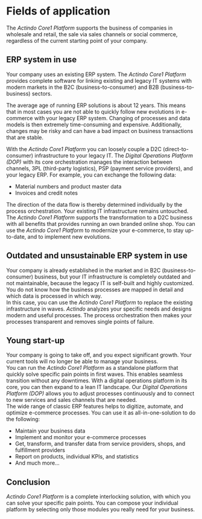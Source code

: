 # Fields of application

The *Actindo Core1 Platform* supports the business of companies in wholesale and retail, the sale via sales channels or social commerce, regardless of the current starting point of your company.


## ERP system in use

Your company uses an existing ERP system. The *Actindo Core1 Platform* provides complete software for linking existing and legacy IT systems with modern markets in the B2C (business-to-consumer) and B2B (business-to-business) sectors.   

The average age of running ERP solutions is about 12 years. This means that in most cases you are not able to quickly follow new evolutions in e-commerce with your legacy ERP system. Changing of processes and data models is then extremely time-consuming and expensive. Additionally, changes may be risky and can have a bad impact on business transactions that are stable. 

With the *Actindo Core1 Platform* you can loosely couple a D2C (direct-to-consumer) infrastructure to your legacy IT. The *Digital Operations Platform (DOP)* with its core orchestration manages the interaction between channels, 3PL (third-party logistics), PSP (payment service providers), and your legacy ERP. For example, you can exchange the following data:
- Material numbers and product master data
- Invoices and credit notes   

The direction of the data flow is thereby determined individually by the process orchestration. Your existing IT infrastructure remains untouched. 
The *Actindo Core1 Platform* supports the transformation to a D2C business with all benefits that provides running an own branded online shop. You can use the *Actindo Core1 Platform* to modernize your e-commerce, to stay up-to-date, and to implement new evolutions.  


## Outdated and unsustainable ERP system in use

Your company is already established in the market and in B2C (business-to-consumer) business, but your IT infrastructure is completely outdated and not maintainable, because the legacy IT is self-built and highly customized. You do not know how the business processes are mapped in detail and which data is processed in which way.     
In this case, you can use the *Actindo Core1 Platform* to replace the existing infrastructure in waves. *Actindo* analyzes your specific needs and designs modern and useful processes. The process orchestration then makes your processes transparent and removes single points of failure.


## Young start-up

Your company is going to take off, and you expect significant growth. Your current tools will no longer be able to manage your business.  
 You can run the *Actindo Core1 Platform* as a standalone platform that quickly solve specific pain points in first waves. This enables seamless transition without any downtimes. With a digital operations platform in its core, you can then expand to a lean IT landscape. Our *Digital Operations Platform (DOP)* allows you to adjust processes continuously and to connect to new services and sales channels that are needed.   
The wide range of classic ERP features helps to digitize, automate, and optimize e-commerce processes. You can use it as all-in-one-solution to do the following:   
 - Maintain your business data   
 - Implement and monitor your e-commerce processes   
 - Get, transform, and transfer data from service providers, shops, and fulfillment providers   
 - Report on products, individual KPIs, and statistics    
 - And much more...


## Conclusion

*Actindo Core1 Platform* is a complete interlocking solution, with which you can solve your specific pain points. You can compose your individual platform by selecting only those modules you really need for your business. 
